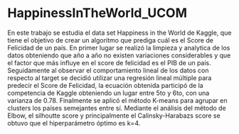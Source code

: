 # HappinessInTheWorld_UCOM
 En este trabajo se estudia el data set Happiness in the World de Kaggle, que tiene el objetivo de crear un algoritmo que prediga cuál es el Score de Felicidad de un país. En primer lugar se realizó la limpieza y analytica de los datos obteniendo que año a año no existen variaciones considerables y que el factor que más influye en el score de felicidad es el PIB de un país. Seguidamente al observar el comportamiento lineal de los datos con respecto al target se decidió utilizar una regresión lineal múltiple para predecir el Score de Felicidad, la ecuación obtenida participó de la competencia de Kaggle obteniendo un lugar entre 5to y 6to, con una varianza de 0.78. Finalmente se aplicó el método K-means para agrupar en clusters los países semejantes entre sí. Mediante el análisis del método de Elbow, el silhoutte score y principalmente el Calinsky-Harabazs score se obtuvo que el hiperparámetro óptimo es k=4.
